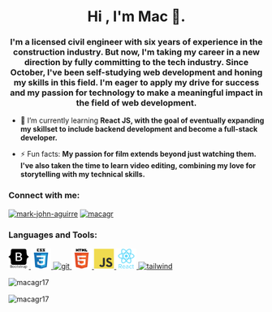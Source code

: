 <h1 align="center">Hi , I'm Mac 👋.</h1>
<h3 align="center">I'm a licensed civil engineer with six years of experience in the construction industry. But now, I'm taking my career in a new direction by fully committing to the tech industry. Since October, I've been self-studying web development and honing my skills in this field. I'm eager to apply my drive for success and my passion for technology to make a meaningful impact in the field of web development.</h3>

- 🌱 I’m currently learning **React JS, with the goal of eventually expanding my skillset to include backend development and become a full-stack developer.**

- ⚡ Fun facts: **My passion for film extends beyond just watching them. I've also taken the time to learn video editing, combining my love for storytelling with my technical skills.**

<h3 align="left">Connect with me:</h3>
<p align="left">
<a href="https://linkedin.com/in/mark-john-aguirre" target="blank"><img align="center" src="https://raw.githubusercontent.com/rahuldkjain/github-profile-readme-generator/master/src/images/icons/Social/linked-in-alt.svg" alt="mark-john-aguirre" height="30" width="40" /></a>
<a href="https://discord.gg/macagr" target="blank"><img align="center" src="https://raw.githubusercontent.com/rahuldkjain/github-profile-readme-generator/master/src/images/icons/Social/discord.svg" alt="macagr" height="30" width="40" /></a>
</p>

<h3 align="left">Languages and Tools:</h3>
<p align="left"> <a href="https://getbootstrap.com" target="_blank" rel="noreferrer"> <img src="https://raw.githubusercontent.com/devicons/devicon/master/icons/bootstrap/bootstrap-plain-wordmark.svg" alt="bootstrap" width="40" height="40"/> </a> <a href="https://www.w3schools.com/css/" target="_blank" rel="noreferrer"> <img src="https://raw.githubusercontent.com/devicons/devicon/master/icons/css3/css3-original-wordmark.svg" alt="css3" width="40" height="40"/> </a> <a href="https://git-scm.com/" target="_blank" rel="noreferrer"> <img src="https://www.vectorlogo.zone/logos/git-scm/git-scm-icon.svg" alt="git" width="40" height="40"/> </a> <a href="https://www.w3.org/html/" target="_blank" rel="noreferrer"> <img src="https://raw.githubusercontent.com/devicons/devicon/master/icons/html5/html5-original-wordmark.svg" alt="html5" width="40" height="40"/> </a> <a href="https://developer.mozilla.org/en-US/docs/Web/JavaScript" target="_blank" rel="noreferrer"> <img src="https://raw.githubusercontent.com/devicons/devicon/master/icons/javascript/javascript-original.svg" alt="javascript" width="40" height="40"/> </a> <a href="https://reactjs.org/" target="_blank" rel="noreferrer"> <img src="https://raw.githubusercontent.com/devicons/devicon/master/icons/react/react-original-wordmark.svg" alt="react" width="40" height="40"/> </a> <a href="https://tailwindcss.com/" target="_blank" rel="noreferrer"> <img src="https://www.vectorlogo.zone/logos/tailwindcss/tailwindcss-icon.svg" alt="tailwind" width="40" height="40"/> </a> </p>

<p><img align="center" src="https://github-readme-stats.vercel.app/api/top-langs?username=macagr17&show_icons=true&locale=en&layout=compact" alt="macagr17" /></p>

<p><img align="center" src="https://github-readme-streak-stats.herokuapp.com/?user=macagr17&" alt="macagr17" /></p>
